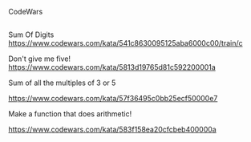 CodeWars

##

Sum Of Digits
https://www.codewars.com/kata/541c8630095125aba6000c00/train/c

Don't give me five!
https://www.codewars.com/kata/5813d19765d81c592200001a

Sum of all the multiples of 3 or 5

https://www.codewars.com/kata/57f36495c0bb25ecf50000e7

Make a function that does arithmetic!

https://www.codewars.com/kata/583f158ea20cfcbeb400000a